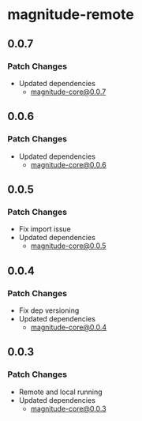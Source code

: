 # magnitude-remote

## 0.0.7

### Patch Changes

- Updated dependencies
  - magnitude-core@0.0.7

## 0.0.6

### Patch Changes

- Updated dependencies
  - magnitude-core@0.0.6

## 0.0.5

### Patch Changes

- Fix import issue
- Updated dependencies
  - magnitude-core@0.0.5

## 0.0.4

### Patch Changes

- Fix dep versioning
- Updated dependencies
  - magnitude-core@0.0.4

## 0.0.3

### Patch Changes

- Remote and local running
- Updated dependencies
  - magnitude-core@0.0.3
